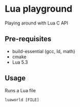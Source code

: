 # Lua playground

Playing around with Lua C API

## Pre-requisites
- build-essential (gcc, ld, math)
- cmake
- Lua 5.3

## Usage
Runs a Lua file

`luaworld [FILE]`

